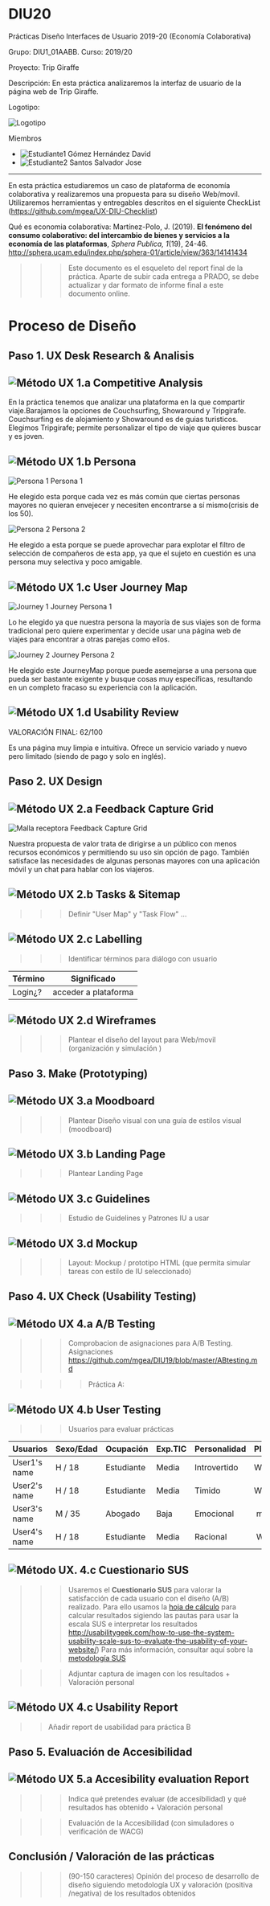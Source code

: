 # DIU20
Prácticas Diseño Interfaces de Usuario 2019-20 (Economía Colaborativa) 

Grupo: DIU1_01AABB.  Curso: 2019/20 

Proyecto: Trip Giraffe

Descripción: En esta práctica analizaremos la interfaz de usuario de la página web de Trip Giraffe.

Logotipo: 

![Logotipo](img/logo.png)

Miembros
 * ![Estudiante1](img/estudiante1.png) Gómez Hernández David     
 * ![Estudiante2](img/estudiante2.png) Santos Salvador Jose

----- 

En esta práctica estudiaremos un caso de plataforma de economía colaborativa y realizaremos una propuesta para su diseño Web/movil. Utilizaremos herramientas y entregables descritos en el siguiente CheckList (https://github.com/mgea/UX-DIU-Checklist) 


Qué es economia colaborativa: Martínez-Polo, J. (2019). **El fenómeno del consumo colaborativo: del intercambio de bienes y servicios a la economía de las plataformas**, *Sphera Publica, 1*(19), 24-46. http://sphera.ucam.edu/index.php/sphera-01/article/view/363/14141434

>>> Este documento es el esqueleto del report final de la práctica. Aparte de subir cada entrega a PRADO, se debe actualizar y dar formato de informe final a este documento online. 


# Proceso de Diseño 

## Paso 1. UX Desk Research & Analisis 

![Método UX](img/Competitive.png) 1.a Competitive Analysis
-----
En la práctica tenemos que analizar una plataforma en la que compartir viaje.Barajamos la opciones de Couchsurfing, Showaround y Tripgirafe. Couchsurfing es de alojamiento y Showaround es de guias turisticos. Elegimos Tripgirafe; permite personalizar el tipo de viaje que quieres buscar y es joven.

![Método UX](img/Persona.png) 1.b Persona
-----
![Persona 1](img/Imagen-Persona1.png) Persona 1

He elegido esta porque cada vez es más común que ciertas personas mayores no quieran envejecer y necesiten encontrarse a sí mismo(crisis de los 50).

![Persona 2](img/Imagen-Persona2.png) Persona 2

He elegido a esta porque se puede aprovechar para explotar el filtro de selección de compañeros de esta app, ya que el sujeto en cuestión es una persona muy selectiva y poco amigable.

![Método UX](img/JourneyMap.png) 1.c User Journey Map
----

![Journey 1](img/JourneyMap-Persona1.png) Journey Persona 1

Lo he elegido ya que nuestra persona la mayoría de sus viajes son de forma tradicional pero quiere experimentar y decide usar una página web de viajes para encontrar a otras parejas como ellos.

![Journey 2](img/JourneyMap-Persona2.png) Journey Persona 2

He elegido este JourneyMap porque puede asemejarse a una persona que pueda ser bastante exigente y busque cosas muy específicas, resultando en un completo fracaso su experiencia con la aplicación.

![Método UX](img/usabilityReview.png) 1.d Usability Review
----
VALORACIÓN FINAL: 62/100

Es una página muy limpia e intuitiva. Ofrece un servicio variado y nuevo pero limitado (siendo de pago y solo en inglés).


## Paso 2. UX Design  


![Método UX](img/feedback-capture-grid.png) 2.a Feedback Capture Grid
----

![Malla receptora](img/aww-board.png) Feedback Capture Grid     
  
Nuestra propuesta de valor trata de dirigirse a un público con menos recursos económicos y permitiendo su uso sin opción de pago. También satisface las necesidades de algunas personas mayores con una aplicación móvil y un chat para hablar con los viajeros.

![Método UX](img/Sitemap.png) 2.b Tasks & Sitemap 
-----

>>> Definir "User Map" y "Task Flow" ... 


![Método UX](img/labelling.png) 2.c Labelling 
----


>>> Identificar términos para diálogo con usuario  

Término | Significado     
| ------------- | -------
  Login¿?  | acceder a plataforma


![Método UX](img/Wireframes.png) 2.d Wireframes
-----

>>> Plantear el  diseño del layout para Web/movil (organización y simulación ) 


## Paso 3. Make (Prototyping) 


![Método UX](img/moodboard.png) 3.a Moodboard
-----


>>> Plantear Diseño visual con una guía de estilos visual (moodboard) 

![Método UX](img/landing-page.png)  3.b Landing Page
----


>>> Plantear Landing Page 

![Método UX](img/guidelines.png) 3.c Guidelines
----

>>> Estudio de Guidelines y Patrones IU a usar 

![Método UX](img/mockup.png)  3.d Mockup
----

>>> Layout: Mockup / prototipo HTML  (que permita simular tareas con estilo de IU seleccionado)


## Paso 4. UX Check (Usability Testing) 


![Método UX](img/ABtesting.png) 4.a A/B Testing
----


>>> Comprobacion de asignaciones para A/B Testing. Asignaciones https://github.com/mgea/DIU19/blob/master/ABtesting.md

>>>> Práctica A: 


![Método UX](img/usability-testing.png) 4.b User Testing
----

>>> Usuarios para evaluar prácticas 


| Usuarios | Sexo/Edad     | Ocupación   |  Exp.TIC    | Personalidad | Plataforma | TestA/B
| ------------- | -------- | ----------- | ----------- | -----------  | ---------- | ----
| User1's name  | H / 18   | Estudiante  | Media       | Introvertido | Web.       | A 
| User2's name  | H / 18   | Estudiante  | Media       | Timido       | Web        | A 
| User3's name  | M / 35   | Abogado     | Baja        | Emocional    | móvil      | B 
| User4's name  | H / 18   | Estudiante  | Media       | Racional     | Web        | B 


![Método UX](img/Survey.png). 4.c Cuestionario SUS
----

>>> Usaremos el **Cuestionario SUS** para valorar la satisfacción de cada usuario con el diseño (A/B) realizado. Para ello usamos la [hoja de cálculo](https://github.com/mgea/DIU19/blob/master/Cuestionario%20SUS%20DIU.xlsx) para calcular resultados sigiendo las pautas para usar la escala SUS e interpretar los resultados
http://usabilitygeek.com/how-to-use-the-system-usability-scale-sus-to-evaluate-the-usability-of-your-website/)
Para más información, consultar aquí sobre la [metodología SUS](https://cui.unige.ch/isi/icle-wiki/_media/ipm:test-suschapt.pdf)

>>> Adjuntar captura de imagen con los resultados + Valoración personal 


![Método UX](img/usability-report.png) 4.c Usability Report
----

>> Añadir report de usabilidad para práctica B 



## Paso 5. Evaluación de Accesibilidad  


![Método UX](img/Accesibility.png)  5.a Accesibility evaluation Report
----

>>> Indica qué pretendes evaluar (de accesibilidad) y qué resultados has obtenido + Valoración personal

>>> Evaluación de la Accesibilidad (con simuladores o verificación de WACG) 



## Conclusión / Valoración de las prácticas


>>> (90-150 caracteres) Opinión del proceso de desarrollo de diseño siguiendo metodología UX y valoración (positiva /negativa) de los resultados obtenidos  







